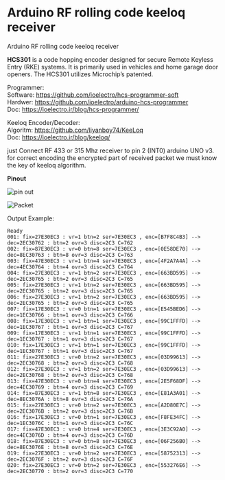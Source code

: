 # Arduino RF rolling code keeloq receiver

Arduino RF rolling code keeloq receiver 

**HCS301** is a code hopping encoder designed for secure Remote Keyless Entry (RKE) systems.
It is primarily used in vehicles and home garage door openers.
The HCS301 utilizes Microchip’s patented.

Programmer:<br>
Software: https://github.com/ioelectro/hcs-programmer-soft<br>
Hardwer: https://github.com/ioelectro/arduino-hcs-programmer<br>
Doc: https://ioelectro.ir/blog/hcs-programmer/<br>

Keeloq Encoder/Decoder:<br>
Algoritm: https://github.com/liyanboy74/KeeLoq<br>
Doc: https://ioelectro.ir/blog/keeloq/ <br>

just Connect RF 433 or 315 Mhz receiver to pin 2 (INT0) arduino UNO v3.<br>
for correct encoding the encrypted part of received packet we must know the key of keeloq algorithm.

**Pinout**

![pin out](https://github.com/liyanboy74/arduino-rf-rolling-code-keeloq-receiver/assets/64005694/a802b74a-0f1d-48e5-ae89-53ffae9bc903)

![Packet](https://github.com/liyanboy74/arduino-rf-rolling-code-keeloq-receiver/assets/64005694/ac3b46ce-226e-42ef-95df-c9de44f4fd20)


Output Example:
```
Ready
001: fix=27E30EC3 : vr=1 btn=2 ser=7E30EC3 , enc=[B7F8C4B3] --> dec=2EC30762 : btn=2 ovr=3 disc=2C3 C=762 
002: fix=87E30EC3 : vr=0 btn=8 ser=7E30EC3 , enc=[0E58DE70] --> dec=8EC30763 : btn=8 ovr=3 disc=2C3 C=763 
003: fix=47E30EC3 : vr=1 btn=4 ser=7E30EC3 , enc=[4F2A7A4A] --> dec=4EC30764 : btn=4 ovr=3 disc=2C3 C=764 
004: fix=27E30EC3 : vr=1 btn=2 ser=7E30EC3 , enc=[663BD595] --> dec=2EC30765 : btn=2 ovr=3 disc=2C3 C=765 
005: fix=27E30EC3 : vr=1 btn=2 ser=7E30EC3 , enc=[663BD595] --> dec=2EC30765 : btn=2 ovr=3 disc=2C3 C=765 
006: fix=27E30EC3 : vr=1 btn=2 ser=7E30EC3 , enc=[663BD595] --> dec=2EC30765 : btn=2 ovr=3 disc=2C3 C=765 
007: fix=17E30EC3 : vr=0 btn=1 ser=7E30EC3 , enc=[E545BED6] --> dec=1EC30766 : btn=1 ovr=3 disc=2C3 C=766 
008: fix=17E30EC3 : vr=1 btn=1 ser=7E30EC3 , enc=[99C1FFFD] --> dec=1EC30767 : btn=1 ovr=3 disc=2C3 C=767 
009: fix=17E30EC3 : vr=1 btn=1 ser=7E30EC3 , enc=[99C1FFFD] --> dec=1EC30767 : btn=1 ovr=3 disc=2C3 C=767 
010: fix=17E30EC3 : vr=1 btn=1 ser=7E30EC3 , enc=[99C1FFFD] --> dec=1EC30767 : btn=1 ovr=3 disc=2C3 C=767 
011: fix=27E30EC3 : vr=0 btn=2 ser=7E30EC3 , enc=[03D99613] --> dec=2EC30768 : btn=2 ovr=3 disc=2C3 C=768 
012: fix=27E30EC3 : vr=1 btn=2 ser=7E30EC3 , enc=[03D99613] --> dec=2EC30768 : btn=2 ovr=3 disc=2C3 C=768 
013: fix=47E30EC3 : vr=0 btn=4 ser=7E30EC3 , enc=[2E5F68DF] --> dec=4EC30769 : btn=4 ovr=3 disc=2C3 C=769 
014: fix=87E30EC3 : vr=1 btn=8 ser=7E30EC3 , enc=[E81A3A01] --> dec=8EC3076A : btn=8 ovr=3 disc=2C3 C=76A 
015: fix=27E30EC3 : vr=0 btn=2 ser=7E30EC3 , enc=[A2D80E7C] --> dec=2EC3076B : btn=2 ovr=3 disc=2C3 C=76B 
016: fix=17E30EC3 : vr=0 btn=1 ser=7E30EC3 , enc=[F8FE34FC] --> dec=1EC3076C : btn=1 ovr=3 disc=2C3 C=76C 
017: fix=47E30EC3 : vr=0 btn=4 ser=7E30EC3 , enc=[3E3C92A0] --> dec=4EC3076D : btn=4 ovr=3 disc=2C3 C=76D 
018: fix=87E30EC3 : vr=0 btn=8 ser=7E30EC3 , enc=[06F256B0] --> dec=8EC3076E : btn=8 ovr=3 disc=2C3 C=76E 
019: fix=27E30EC3 : vr=0 btn=2 ser=7E30EC3 , enc=[58752313] --> dec=2EC3076F : btn=2 ovr=3 disc=2C3 C=76F 
020: fix=27E30EC3 : vr=0 btn=2 ser=7E30EC3 , enc=[553276E6] --> dec=2EC30770 : btn=2 ovr=3 disc=2C3 C=770 
```
